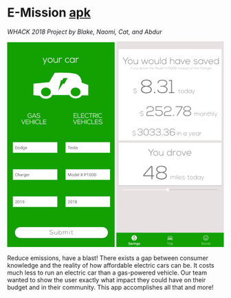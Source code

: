 # E-Mission [apk](https://github.com/blabel3/e-mission/releases/download/v1.0/app-debug.apk)

*WHACK 2018 Project by Blake, Naomi, Cat, and Abdur*

![Car Selection Screenshot from app][car-screen] ![Savings Made Screenshot from app][savings]

Reduce emissions, have a blast! There exists a gap between consumer knowledge and the reality of how affordable electric cars can be. It costs much less to run an electric car than a gas-powered vehicle. Our team wanted to show the user exactly what impact they could have on their budget and in their community. This app accomplishes all that and more!

[car-screen]: small-car-select-screen.jpg
[savings]: small-savings-screen.jpg

